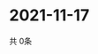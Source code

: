 # 2021-11-17
  共 0条

  <!-- BEGIN -->
  <!-- 最后更新时间Wed Nov 17 2021 09:03:28 GMT+0000 (Coordinated Universal Time) -->
  
  <!-- END -->
  
  